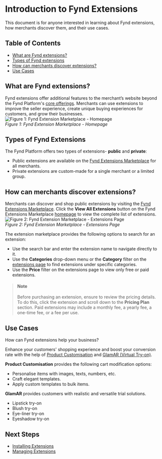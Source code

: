 # Introduction to Fynd Extensions
This document is for anyone interested in learning about Fynd extensions, how merchants discover them, and their use cases.

## Table of Contents
- [What are Fynd extensions?](#item-one)
- [Types of Fynd extensions](#item-two)
- [How can merchants discover extensions?](#item-three)
- [Use Cases](#item-four)

<a id="item-one"></a>
## What are Fynd extensions?
Fynd extensions offer additional features to the merchant’s website beyond the Fynd Platform's [core offerings](https://platform.fynd.com/features). Merchants can use extensions to improve the seller experience, create unique buying experiences for customers, and grow their businesses.
![Figure 1: Fynd Extension Marketplace - Homepage](https://github.com/debashisborgohain/docs/assets/98230826/fd3721a9-0e9f-4185-ba06-c55b1b03ae4a)  
*Figure 1: Fynd Extension Marketplace - Homepage*

<a id="item-two"></a>
## Types of Fynd Extensions
The Fynd Platform offers two types of extensions- **public** and **private**:
- Public extensions are available on the [Fynd Extensions Marketplace](https://extensions.fynd.com/) for all merchants.
- Private extensions are custom-made for a single merchant or a limited group. 

<a id="item-three"></a>
## How can merchants discover extensions?
Merchants can discover and shop public extensions by visiting the [Fynd Extensions Marketplace](https://extensions.fynd.com/). Click the **View All Extensions** button on the Fynd Extensions Marketplace [homepage](https://extensions.fynd.com/) to view the complete list of extensions.
![Figure 2: Fynd Extension Marketplace - Extensions Page](https://github.com/debashisborgohain/docs/assets/98230826/8f6fd6f6-b9d6-46ad-b5ee-a44f317cee20)  
*Figure 2: Fynd Extension Marketplace - Extensions Page*

The extension marketplace provides the following options to search for an extension:
- Use the search bar and enter the extension name to navigate directly to it.
- Use the **Categories** drop-down menu or the **Category** filter on the [extensions page](https://extensions.fynd.com/extensions) to find extensions under specific categories. 
- Use the **Price** filter on the extensions page to view only free or paid extensions.

> #### Note  
> Before purchasing an extension, ensure to review the pricing details. To do this, click the extension and scroll down to the **Pricing Plan** section. Paid extensions may include a monthly fee, a yearly fee, a one-time fee, or a fee per use.

<a id="item-four"></a>
## Use Cases
How can Fynd extensions help your business?

Enhance your customers' shopping experience and boost your conversion rate with the help of [Product Customisation](https://extensions.fynd.com/extensions/product-customisation) and [GlamAR (Virtual Try-on)](https://extensions.fynd.com/extensions/glamar). 

**Product Customisation** provides the following cart modification options:
- Personalise items with images, texts, numbers, etc.  
- Craft elegant templates.
- Apply custom templates to bulk items.

**GlamAR** provides customers with realistic and versatile trial solutions.
- Lipstick try-on
- Blush try-on
- Eye-liner try-on
- Eyeshadow try-on 

## Next Steps
- [Installing Extensions](installing-extensions)
- [Managing Extensions](managing-extensions)


